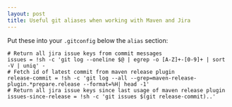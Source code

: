 ```yaml
---
layout: post
title: Useful git aliases when working with Maven and Jira
---
```


Put these into your `.gitconfig` below the `alias` section:

    # Return all jira issue keys from commit messages
    issues = !sh -c 'git log --oneline $@ | egrep -o [A-Z]+-[0-9]+ | sort -V | uniq' -
    # Fetch id of latest commit from maven release plugin
    release-commit = !sh -c 'git log --all --grep=maven-release-plugin.*prepare.release --format=%H| head -1'
    # Return all jira issue keys since last usage of maven release plugin
    issues-since-release = !sh -c 'git issues $(git release-commit)..'
